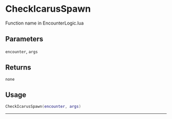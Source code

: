 # CheckIcarusSpawn
Function name in EncounterLogic.lua
## Parameters
`encounter`, `args`
## Returns
`none`
## Usage
```lua
CheckIcarusSpawn(encounter, args)
```
---
